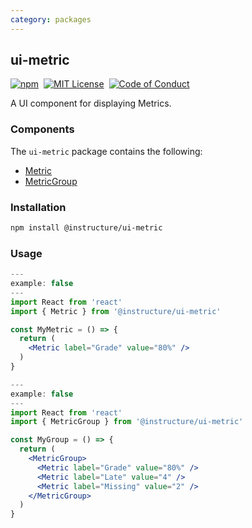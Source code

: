 ```yaml
---
category: packages
---
```


## ui-metric

[![npm][npm]][npm-url]&nbsp;
[![MIT License][license-badge]][license]&nbsp;
[![Code of Conduct][coc-badge]][coc]

A UI component for displaying Metrics.

### Components

The `ui-metric` package contains the following:

- [Metric](#Metric)
- [MetricGroup](#MetricGroup)

### Installation

```sh
npm install @instructure/ui-metric
```

### Usage

```jsx
---
example: false
---
import React from 'react'
import { Metric } from '@instructure/ui-metric'

const MyMetric = () => {
  return (
    <Metric label="Grade" value="80%" />
  )
}
```

```jsx
---
example: false
---
import React from 'react'
import { MetricGroup } from '@instructure/ui-metric'

const MyGroup = () => {
  return (
    <MetricGroup>
      <Metric label="Grade" value="80%" />
      <Metric label="Late" value="4" />
      <Metric label="Missing" value="2" />
    </MetricGroup>
  )
}
```

[npm]: https://img.shields.io/npm/v/@instructure/ui-metric.svg
[npm-url]: https://npmjs.com/package/@instructure/ui-metric
[license-badge]: https://img.shields.io/npm/l/instructure-ui.svg?style=flat-square
[license]: https://github.com/instructure/instructure-ui/blob/master/LICENSE
[coc-badge]: https://img.shields.io/badge/code%20of-conduct-ff69b4.svg?style=flat-square
[coc]: https://github.com/instructure/instructure-ui/blob/master/CODE_OF_CONDUCT.md
